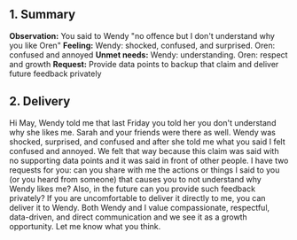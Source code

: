 ## 1. Summary

**Observation:** You said to Wendy "no offence but I don't understand why you like Oren"
**Feeling:** Wendy: shocked, confused, and surprised. Oren: confused and annoyed
**Unmet needs:** Wendy: understanding. Oren: respect and growth
**Request:** Provide data points to backup that claim and deliver future feedback privately

## 2. Delivery

Hi May, Wendy told me that last Friday you told her you don't understand why she likes me. Sarah and your friends were there as well. Wendy was shocked, surprised, and confused and after she told me what you said I felt confused and annoyed. We felt that way because this claim was said with no supporting data points and it was said in front of other people. I have two requests for you: can you share with me the actions or things I said to you (or you heard from someone) that causes you to not understand why Wendy likes me? Also, in the future can you provide such feedback privately? If you are uncomfortable to deliver it directly to me, you can deliver it to Wendy. Both Wendy and I value compassionate, respectful, data-driven, and direct communication and we see it as a growth opportunity. Let me know what you think.

